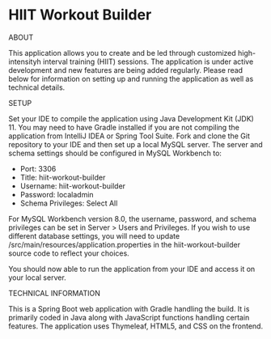 # HIIT Workout Builder


ABOUT

This application allows you to create and be led through customized high-intensityh interval training (HIIT) sessions. The application is under active development and new features are being added regularly. Please read below for information on setting up and running the application as well as technical details.


SETUP

Set your IDE to compile the application using Java Development Kit (JDK) 11. You may need to have Gradle installed if you are not compiling the application from IntelliJ IDEA or Spring Tool Suite. Fork and clone the Git repository to your IDE and then set up a local MySQL server. The server and schema settings should be configured in MySQL Workbench to:
- Port: 3306
- Title: hiit-workout-builder
- Username: hiit-workout-builder
- Password: localadmin
- Schema Privileges: Select All

For MySQL Workbench version 8.0, the username, password, and schema privileges can be set in Server > Users and Privileges. If you wish to use different database settings, you will need to update /src/main/resources/application.properties in the hiit-workout-builder source code to reflect your choices.

You should now able to run the application from your IDE and access it on your local server.


TECHNICAL INFORMATION

This is a Spring Boot web application with Gradle handling the build. It is primarily coded in Java along with JavaScript functions handling certain features. The application uses Thymeleaf, HTML5, and CSS on the frontend.
